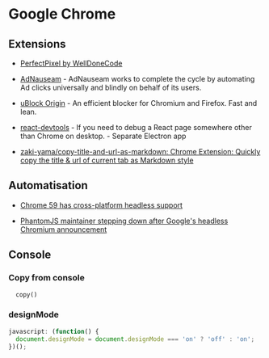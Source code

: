 # Google Chrome

## Extensions

- [PerfectPixel by WellDoneCode](https://chrome.google.com/webstore/detail/perfectpixel-by-welldonec/dkaagdgjmgdmbnecmcefdhjekcoceebi)

- [AdNauseam](https://adnauseam.io) - AdNauseam works to complete the cycle by automating Ad clicks universally and blindly on behalf of its users.

- [uBlock Origin](https://github.com/gorhill/uBlock) - An efficient blocker for Chromium and Firefox. Fast and lean.

- [react-devtools](https://github.com/facebook/react-devtools/tree/master/packages/react-devtools) - If you need to debug a React page somewhere other than Chrome on desktop. - Separate Electron app

- [zaki-yama/copy-title-and-url-as-markdown: Chrome Extension: Quickly copy the title & url of current tab as Markdown style](https://github.com/zaki-yama/copy-title-and-url-as-markdown)

## Automatisation

- [Chrome 59 has cross-platform headless support](https://news.ycombinator.com/item?id=14101233)

- [PhantomJS maintainer stepping down after Google's headless Chromium announcement](https://www.reddit.com/r/javascript/comments/654mnq/phantomjs_maintainer_stepping_down_after_googles/)

## Console

### Copy from console

```
  copy()
```

### designMode

```js
javascript: (function() {
  document.designMode = document.designMode === 'on' ? 'off' : 'on';
})();
```
